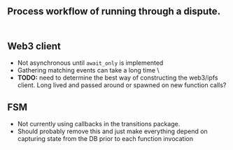 ## Process workflow of running through a dispute. 
\
 Web3 client
 --
 * Not asynchronous until `await_only` is implemented
 * Gathering matching events can take a long time \
 * **TODO:** need to determine the best way of constructing the web3/ipfs client. Long lived and passed around or spawned on new function calls? 


FSM
---
* Not currently using callbacks in the transitions package.
* Should probably remove this and just make everything depend on capturing state from the DB prior to each function invocation


